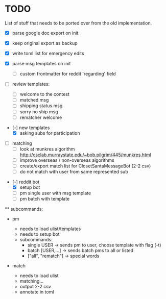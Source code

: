 # TODO

List of stuff that needs to be ported over from the old implementation.

- [x] parse google doc export on init
- [x] keep original export as backup
- [x] write toml list for emergency edits

- [x] parse msg templates on init
  - [ ] custom frontmatter for reddit 'regarding' field
- [ ] review templates:
  - [ ] welcome to the contest
  - [ ] matched msg
  - [ ] shipping status msg
  - [ ] sorry no ship msg
  - [ ] rematcher welcome

- [-] new templates
  - [x] asking subs for participation

- [ ] matching
  - [ ] look at munkres algorithm http://csclab.murraystate.edu/~bob.pilgrim/445/munkres.html
  - [ ] improve overseas / non-overseas algorithms
  - [ ] create/export match list for ClosetSantaMessageBot (2-2 csv)
  - [ ] do not match with user from same represented sub

- [-] reddit bot
  - [x] setup bot
  - [ ] pm single user with msg template
  - [ ] pm batch with template

** subcommands:

- pm
  - needs to load ulist/templates
  - needs to setup bot
  - subcommands:
    - single USER -> sends pm to user, choose template with flag (-t)
    - batch [USER,...] -> sends batch pms to all or listed
    - ["all", "rematch"] -> special words

- match
  - needs to load ulist
  - matching...
  - output 2-2 csv
  - annotate in toml
